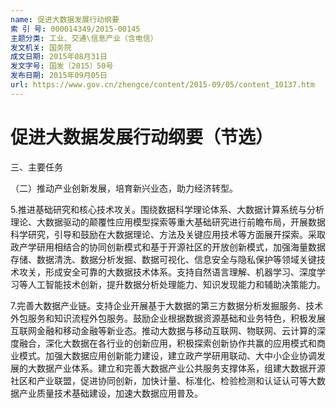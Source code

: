 ```yaml
---
name: 促进大数据发展行动纲要
索 引 号: 000014349/2015-00145
主题分类: 工业、交通\信息产业（含电信）
发文机关: 国务院
成文日期: 2015年08月31日
发文字号: 国发〔2015〕50号
发布日期: 2015年09月05日
url: https://www.gov.cn/zhengce/content/2015-09/05/content_10137.htm
---
```


# 促进大数据发展行动纲要（节选）

三、主要任务

（二）推动产业创新发展，培育新兴业态，助力经济转型。

5.推进基础研究和核心技术攻关。围绕数据科学理论体系、大数据计算系统与分析理论、大数据驱动的颠覆性应用模型探索等重大基础研究进行前瞻布局，开展数据科学研究，引导和鼓励在大数据理论、方法及关键应用技术等方面展开探索。采取政产学研用相结合的协同创新模式和基于开源社区的开放创新模式，加强海量数据存储、数据清洗、数据分析发掘、数据可视化、信息安全与隐私保护等领域关键技术攻关，形成安全可靠的大数据技术体系。支持自然语言理解、机器学习、深度学习等人工智能技术创新，提升数据分析处理能力、知识发现能力和辅助决策能力。

7.完善大数据产业链。支持企业开展基于大数据的第三方数据分析发掘服务、技术外包服务和知识流程外包服务。鼓励企业根据数据资源基础和业务特色，积极发展互联网金融和移动金融等新业态。推动大数据与移动互联网、物联网、云计算的深度融合，深化大数据在各行业的创新应用，积极探索创新协作共赢的应用模式和商业模式。加强大数据应用创新能力建设，建立政产学研用联动、大中小企业协调发展的大数据产业体系。建立和完善大数据产业公共服务支撑体系，组建大数据开源社区和产业联盟，促进协同创新，加快计量、标准化、检验检测和认证认可等大数据产业质量技术基础建设，加速大数据应用普及。
